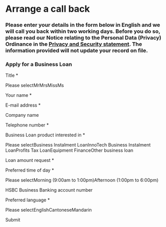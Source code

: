 # Arrange a call back

### Please enter your details in the form below in English and we will call you back within two working days. Before you do so, please read our Notice relating to the Personal Data (Privacy) Ordinance in the [Privacy and Security statement](/en-gb/regulations/privacy-and-security). The information provided will not update your record on file.

### Apply for a Business Loan

Title \*

Please selectMrMrsMissMs

Your name \*

E-mail address \*

Company name

Telephone number \*

Business Loan product interested in \*

Please selectBusiness Instalment LoanInnoTech Business Instalment LoanProfits Tax LoanEquipment FinanceOther business loan

Loan amount request \*

Preferred time of day \*

Please selectMorning (9:00am to 1:00pm)Afternoon (1:00pm to 6:00pm)

HSBC Business Banking account number

Preferred language \*

Please selectEnglishCantoneseMandarin

Submit